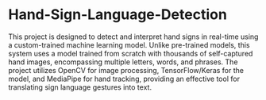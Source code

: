 # Hand-Sign-Language-Detection
This project is designed to detect and interpret hand signs in real-time using a custom-trained machine learning model. Unlike pre-trained models, this system uses a model trained from scratch with thousands of self-captured hand images, encompassing multiple letters, words, and phrases. The project utilizes OpenCV for image processing, TensorFlow/Keras for the model, and MediaPipe for hand tracking, providing an effective tool for translating sign language gestures into text.
